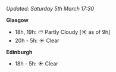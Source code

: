 *Updated: Saturday 5th March 17:30*

**Glasgow**

* 18h, 19h: :partly_sunny: Partly Cloudy [:sunny: as of 9h]
* 20h - 5h: :sunny: Clear

**Edinburgh**

* 18h - 5h: :sunny: Clear
